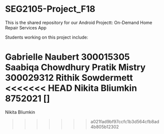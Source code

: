 # SEG2105-Project_F18

This is the shared repository for our Android Projectt: On-Demand Home Repair Services App

Students working on this project include:

Gabrielle Naubert 300015305
Saabiqa Chowdhury
Pratik Mistry 300029312
Rithik Sowdermett
<<<<<<< HEAD
Nikita Bliumkin 8752021
[]
=======
Nikita Bliumkin
>>>>>>> a021fad9bf97ccfc1b3d564cfb8ad4b805b12302
